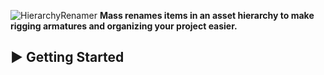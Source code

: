  ![HierarchyRenamer](https://github.com/byeoon/HierarchyRenamer/assets/47872200/3b85e9ff-692f-4f38-bcb7-3da7aebe87be)
**Mass renames items in an asset hierarchy to make rigging armatures and organizing your project easier.**

## ▶ Getting Started
